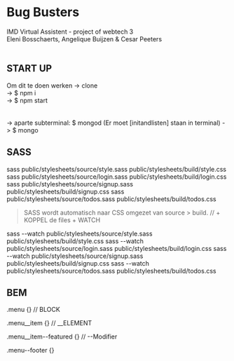 # Bug Busters
IMD Virtual Assistent - project of webtech 3 <br>
Eleni Bosschaerts, Angelique Buijzen & Cesar Peeters
<br>
<br>

## START UP
Om dit te doen werken -> clone <br>
-> $ npm i <br>
-> $ npm start <br>
<br><br>
-> aparte subterminal: $ mongod (Er moet [initandlisten] staan in terminal)
-> $ mongo

## SASS 

sass public/stylesheets/source/style.sass public/stylesheets/build/style.css
sass public/stylesheets/source/login.sass public/stylesheets/build/login.css
sass public/stylesheets/source/signup.sass public/stylesheets/build/signup.css
sass public/stylesheets/source/todos.sass public/stylesheets/build/todos.css

> SASS wordt automatisch naar CSS omgezet van source > build. // + KOPPEL de files  + WATCH 

sass --watch public/stylesheets/source/style.sass public/stylesheets/build/style.css
sass --watch public/stylesheets/source/login.sass public/stylesheets/build/login.css
sass --watch public/stylesheets/source/signup.sass public/stylesheets/build/signup.css
sass --watch public/stylesheets/source/todos.sass public/stylesheets/build/todos.css

## BEM 

.menu {}                    // BLOCK 

.menu__item {}              // __ELEMENT 

.menu__item--featured {}    // --Modifier

.menu--footer {}    

